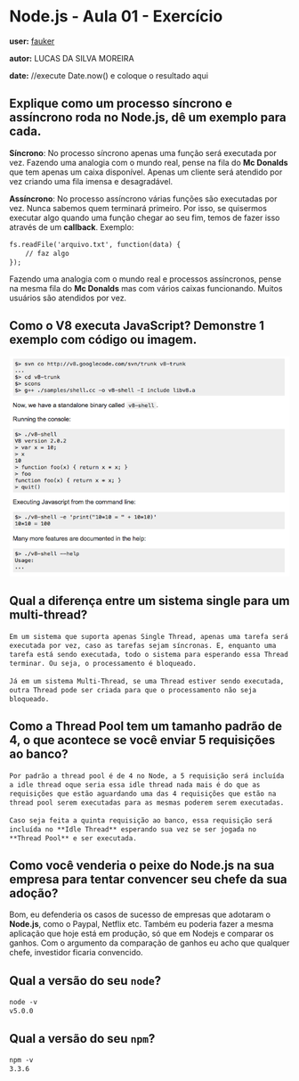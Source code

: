 # Node.js - Aula 01 - Exercício

**user:** [fauker](https://github.com/fauker)

**autor:** LUCAS DA SILVA MOREIRA

**date:** //execute Date.now() e coloque o resultado aqui

## Explique como um processo síncrono e assíncrono roda no Node.js, dê um exemplo para cada.

**Síncrono**: No processo síncrono apenas uma função será executada por vez. Fazendo uma analogia com o mundo real, pense na fila do **Mc Donalds** que tem apenas um caixa disponível. Apenas um cliente será atendido por vez criando uma fila imensa e desagradável.

**Assíncrono**: No processo assíncrono várias funções são executadas por vez. Nunca sabemos quem terminará primeiro. Por isso, se quisermos executar algo quando uma função chegar ao seu fim, temos de fazer isso através de um **callback**. Exemplo:

```
fs.readFile('arquivo.txt', function(data) {
	// faz algo
});
```

Fazendo uma analogia com o mundo real e processos assíncronos, pense na mesma fila do **Mc Donalds** mas com vários caixas funcionando. Muitos usuários são atendidos por vez.

## Como o V8 executa JavaScript? Demonstre 1 exemplo com código ou imagem.

![v8](https://github.com/fauker/be-mean-instagram-nodejs/blob/master/images/v8-code.png)

## Qual a diferença entre um sistema single para um multi-thread?

```
Em um sistema que suporta apenas Single Thread, apenas uma tarefa será executada por vez, caso as tarefas sejam síncronas. E, enquanto uma tarefa está sendo executada, todo o sistema para esperando essa Thread terminar. Ou seja, o processamento é bloqueado. 

Já em um sistema Multi-Thread, se uma Thread estiver sendo executada, outra Thread pode ser criada para que o processamento não seja bloqueado.
```

## Como a Thread Pool tem um tamanho padrão de 4, o que acontece se você enviar 5 requisições ao banco?

```
Por padrão a thread pool é de 4 no Node, a 5 requisição será incluída a idle thread oque seria essa idle thread nada mais é do que as requisições que estão aguardando uma das 4 requisições que estão na thread pool serem executadas para as mesmas poderem serem executadas.

Caso seja feita a quinta requisição ao banco, essa requisição será incluída no **Idle Thread** esperando sua vez se ser jogada no **Thread Pool** e ser executada.
```

## Como você venderia o peixe do **Node.js** na sua empresa para tentar convencer seu chefe da sua adoção?

Bom, eu defenderia os casos de sucesso de empresas que adotaram o **Node.js**, como o Paypal, Netflix etc. Também eu poderia fazer a mesma aplicação que hoje está em produção, só que em Nodejs e comparar os ganhos. Com o argumento da comparação de ganhos eu acho que qualquer chefe, investidor ficaria convencido.

## Qual a versão do seu `node`?

```
node -v
v5.0.0
```

## Qual a versão do seu `npm`?

```
npm -v
3.3.6
```